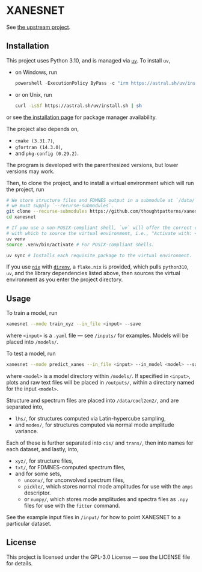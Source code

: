 # <strong>XANESNET</strong>

See [the upstream project](https://github.com/NewcastleRSE/xray-spectroscopy-ml).

## Installation

This project uses Python 3.10, and is managed via
[`uv`](https://docs.astral.sh/uv). To install `uv`,
* on Windows, run
  ```powershell
  powershell -ExecutionPolicy ByPass -c "irm https://astral.sh/uv/install.ps1 | iex"
  ```
* or on Unix, run
  ```bash
  curl -LsSf https://astral.sh/uv/install.sh | sh
  ```
or see
[the installation page](https://docs.astral.sh/uv/getting-started/installation)
for package manager availability.

The project also depends on,
* `cmake (3.31.7)`,
* `gfortran (14.3.0)`,
* and `pkg-config (0.29.2)`.

The program is developed with the parenthesized versions, but lower versions may
work.

Then, to clone the project, and to install a virtual environment which will run
the project, run
```bash
# We store structure files and FDMNES output in a submodule at `/data/`, so
# we must supply `--recurse-submodules`.
git clone --recurse-submodules https://github.com/thoughtpatterns/xanesnet
cd xanesnet

# If you use a non-POSIX-compliant shell, `uv` will offer the correct command
# with which to source the virtual environment, i.e., "Activate with: <command>".
uv venv
source .venv/bin/activate # For POSIX-compliant shells.

uv sync # Installs each requisite package to the virtual environment.
```

If you use [`nix`](https://nixos.wiki/wiki/Nix_package_manager) with
[`direnv`](https://direnv.net), a `flake.nix` is provided, which pulls
`python310`, `uv`, and the library dependencies listed above, then sources the
virtual environment as you enter the project directory.

## Usage

To train a model, run

```bash
xanesnet --mode train_xyz --in_file <input> --save
```
where `<input>` is a `.yaml` file — see `/inputs/` for examples. Models will be
placed into `/models/`.

To test a model, run

```bash
xanesnet --mode predict_xanes --in_file <input> --in_model <model> --save
```
where `<model>` is a model directory within `/models/`. If specified in
`<input>`, plots and raw text files will be placed in `/outputs/`, within a
directory named for the input `<model>`.

Structure and spectrum files are placed into `/data/cocl2en2/`, and are
separated into,
- `lhs/`, for structures computed via Latin-hypercube sampling,
- and `modes/`, for structures computed via normal mode amplitude variance.

Each of these is further separated into `cis/` and `trans/`, then into names
for each dataset, and lastly, into,
- `xyz/`, for structure files,
- `txt/`, for FDMNES-computed spectrum files,
- and for some sets,
  - `unconv/`, for unconvolved spectrum files,
  - `pickle/`, which stores normal mode amplitudes for use with the `amps`
    descriptor.
  - or `numpy/`, which stores mode amplitudes and spectra files as `.npy` files
    for use with the `fitter` command.

See the example input files in `/input/` for how to point XANESNET to a particular
dataset.

## License

This project is licensed under the GPL-3.0 License — see the LICENSE file for
details.
